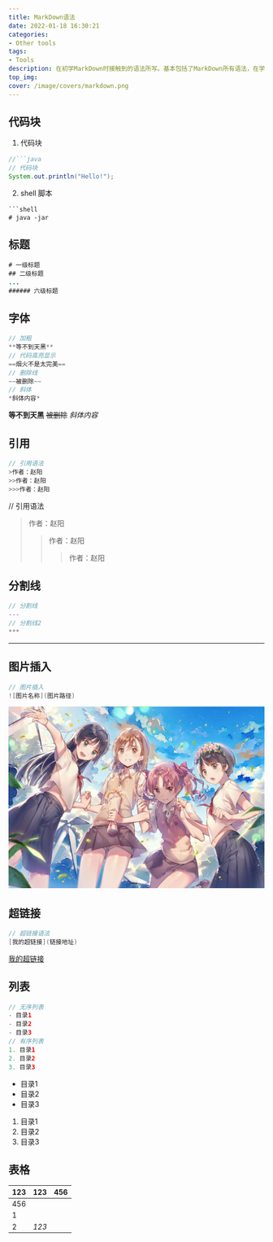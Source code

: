 ```yaml
---
title: MarkDown语法
date: 2022-01-18 16:30:21
categories: 
- Other tools
tags:
- Tools
description: 在初学MarkDown时接触到的语法所写。基本包括了MarkDown所有语法，在学习更多后会继续补充。
top_img: 
cover: /image/covers/markdown.png
---
```


## 代码块

1. 代码块

  ```java
  //```java
  // 代码块
  System.out.println("Hello!");
  ```

2.  shell 脚本

   ```shell
   ```shell
   # java -jar
   ```

## 标题

   ```java
   # 一级标题
   ## 二级标题
   ...
   ###### 六级标题
   ```

## 字体

```java
// 加粗
**等不到天黑**
// 代码高亮显示
==烟火不是太完美==
// 删除线
~~被删除~~
// 斜体
*斜体内容*
```

**等不到天黑**
~~被删除~~
*斜体内容*

## 引用

```java
// 引用语法
>作者：赵阳
>>作者：赵阳
>>>作者：赵阳
```

// 引用语法
>作者：赵阳
>>作者：赵阳
>>
>>>作者：赵阳



## 分割线

```java
// 分割线
---
// 分割线2
***
```

---


## 图片插入

```java
// 图片插入
![图片名称](图片路径)
```

![我的图片](/image/picture1.jpg)

## 超链接

```java
// 超链接语法
[我的超链接](链接地址)
```

[我的超链接](www.baidu.com)

## 列表

```java
// 无序列表
- 目录1
- 目录2
- 目录3
// 有序列表
1. 目录1
2. 目录2
3. 目录3
```

- 目录1
- 目录2
- 目录3

1. 目录1
2. 目录2
3. 目录3

## 表格

| 123  | 123   | 456  |
| ---- | ----- | ---- |
| 456  |       |      |
| 1    |       |      |
| 2    | *123* |      |

